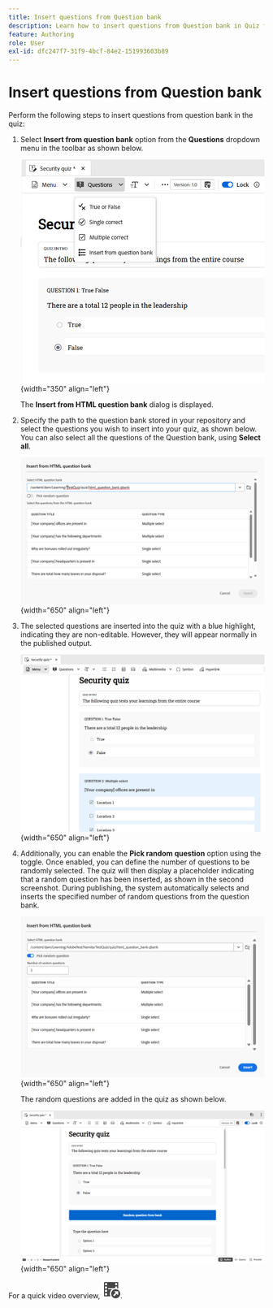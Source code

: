 ```yaml
---
title: Insert questions from Question bank
description: Learn how to insert questions from Question bank in Quiz for Product Training and Learning
feature: Authoring
role: User
exl-id: dfc247f7-31f9-4bcf-84e2-151993603b89
---
```

# Insert questions from Question bank

Perform the following steps to insert questions from question bank in the quiz: 

1. Select **Insert from question bank** option from the **Questions** dropdown menu in the toolbar as shown below. 

    ![](assets/insert-from-question-bank.png){width="350" align="left"}

    The **Insert from HTML question bank** dialog is displayed.      
    
1. Specify the path to the question bank stored in your repository and select the questions you wish to insert into your quiz, as shown below. You can also select all the questions of the Question bank, using **Select all**.  

    ![](assets/question-bank.png){width="650" align="left"}

1. The selected questions are inserted into the quiz with a blue highlight, indicating they are non-editable. However, they will appear normally in the published output. 

    ![](assets/specific-questions.png){width="650" align="left"}

1. Additionally, you can enable the **Pick random question** option using the toggle. Once enabled, you can define the number of questions to be randomly selected. The quiz will then display a placeholder indicating that a random question has been inserted, as shown in the second screenshot. During publishing, the system automatically selects and inserts the specified number of random questions from the question bank. 

    ![](assets/random-question-question-bank.png){width="650" align="left"}

    The random questions are added in the quiz as shown below.

    ![](assets/inserted-question.png){width="650" align="left"}


For a quick video overview, [![](assets/Smock_VideoCheckedOut_18_N.svg)](https://video.tv.adobe.com/v/3475212/learning-content-aem-guides).